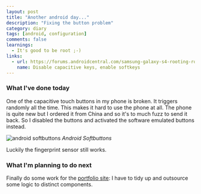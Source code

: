 ```yaml
---
layout: post
title: "Another android day..."
description: "Fixing the button problem"
category: diary
tags: [android, configuration]
comments: false
learnings:
  - It's good to be root ;-)
links:
  - url: https://forums.androidcentral.com/samsung-galaxy-s4-rooting-roms-hacks/390680-how-disable-capacitative-keys-enable-soft-keys.html
    name: Disable capacitive keys, enable softkeys
---
```


### What I've done today

One of the capacitive touch buttons in my phone is broken.
It triggers randomly all the time. This makes it hard to use the phone at all.
The phone is quite new but I ordered it from China and so it's to much fuzz to send it back.
So I disabled the buttons and activated the software emulated buttons instead.

![android softbuttons](http://www.tothemobile.com/wp-content/uploads/2014/01/Soft-Keys-Transparency.jpg "Android Softbuttons")
*Android Softbuttons*

Luckily the fingerprint sensor still works.

### What I'm planning to do next

Finally do some work for the [portfolio site](https://github.com/hputzek/portfolio-rocio "Portfolio Rocio on github"):
I have to tidy up and outsource some logic to distinct components.


